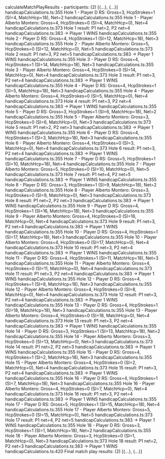 calculateMatchPlayResults - participants: (2) [{…}, {…}]
handicapCalculations.ts:355 Hole 1 - Player D RS: Gross=3, HcpStrokes=1 (SI=4, MatchHcp=18), Net=2
handicapCalculations.ts:355 Hole 1 - Player Alberto Montero: Gross=4, HcpStrokes=0 (SI=4, MatchHcp=0), Net=4
handicapCalculations.ts:373 Hole 1 result: P1 net=2, P2 net=4
handicapCalculations.ts:383   -> Player 1 WINS
handicapCalculations.ts:355 Hole 2 - Player D RS: Gross=4, HcpStrokes=1 (SI=12, MatchHcp=18), Net=3
handicapCalculations.ts:355 Hole 2 - Player Alberto Montero: Gross=5, HcpStrokes=0 (SI=12, MatchHcp=0), Net=5
handicapCalculations.ts:373 Hole 2 result: P1 net=3, P2 net=5
handicapCalculations.ts:383   -> Player 1 WINS
handicapCalculations.ts:355 Hole 3 - Player D RS: Gross=4, HcpStrokes=1 (SI=14, MatchHcp=18), Net=3
handicapCalculations.ts:355 Hole 3 - Player Alberto Montero: Gross=4, HcpStrokes=0 (SI=14, MatchHcp=0), Net=4
handicapCalculations.ts:373 Hole 3 result: P1 net=3, P2 net=4
handicapCalculations.ts:383   -> Player 1 WINS
handicapCalculations.ts:355 Hole 4 - Player D RS: Gross=4, HcpStrokes=1 (SI=5, MatchHcp=18), Net=3
handicapCalculations.ts:355 Hole 4 - Player Alberto Montero: Gross=4, HcpStrokes=0 (SI=5, MatchHcp=0), Net=4
handicapCalculations.ts:373 Hole 4 result: P1 net=3, P2 net=4
handicapCalculations.ts:383   -> Player 1 WINS
handicapCalculations.ts:355 Hole 5 - Player D RS: Gross=3, HcpStrokes=1 (SI=6, MatchHcp=18), Net=2
handicapCalculations.ts:355 Hole 5 - Player Alberto Montero: Gross=3, HcpStrokes=0 (SI=6, MatchHcp=0), Net=3
handicapCalculations.ts:373 Hole 5 result: P1 net=2, P2 net=3
handicapCalculations.ts:383   -> Player 1 WINS
handicapCalculations.ts:355 Hole 6 - Player D RS: Gross=4, HcpStrokes=1 (SI=3, MatchHcp=18), Net=3
handicapCalculations.ts:355 Hole 6 - Player Alberto Montero: Gross=4, HcpStrokes=0 (SI=3, MatchHcp=0), Net=4
handicapCalculations.ts:373 Hole 6 result: P1 net=3, P2 net=4
handicapCalculations.ts:383   -> Player 1 WINS
handicapCalculations.ts:355 Hole 7 - Player D RS: Gross=5, HcpStrokes=1 (SI=10, MatchHcp=18), Net=4
handicapCalculations.ts:355 Hole 7 - Player Alberto Montero: Gross=5, HcpStrokes=0 (SI=10, MatchHcp=0), Net=5
handicapCalculations.ts:373 Hole 7 result: P1 net=4, P2 net=5
handicapCalculations.ts:383   -> Player 1 WINS
handicapCalculations.ts:355 Hole 8 - Player D RS: Gross=3, HcpStrokes=1 (SI=9, MatchHcp=18), Net=2
handicapCalculations.ts:355 Hole 8 - Player Alberto Montero: Gross=3, HcpStrokes=0 (SI=9, MatchHcp=0), Net=3
handicapCalculations.ts:373 Hole 8 result: P1 net=2, P2 net=3
handicapCalculations.ts:383   -> Player 1 WINS
handicapCalculations.ts:355 Hole 9 - Player D RS: Gross=4, HcpStrokes=1 (SI=16, MatchHcp=18), Net=3
handicapCalculations.ts:355 Hole 9 - Player Alberto Montero: Gross=4, HcpStrokes=0 (SI=16, MatchHcp=0), Net=4
handicapCalculations.ts:373 Hole 9 result: P1 net=3, P2 net=4
handicapCalculations.ts:383   -> Player 1 WINS
handicapCalculations.ts:355 Hole 10 - Player D RS: Gross=4, HcpStrokes=1 (SI=17, MatchHcp=18), Net=3
handicapCalculations.ts:355 Hole 10 - Player Alberto Montero: Gross=4, HcpStrokes=0 (SI=17, MatchHcp=0), Net=4
handicapCalculations.ts:373 Hole 10 result: P1 net=3, P2 net=4
handicapCalculations.ts:383   -> Player 1 WINS
handicapCalculations.ts:355 Hole 11 - Player D RS: Gross=4, HcpStrokes=1 (SI=11, MatchHcp=18), Net=3
handicapCalculations.ts:355 Hole 11 - Player Alberto Montero: Gross=4, HcpStrokes=0 (SI=11, MatchHcp=0), Net=4
handicapCalculations.ts:373 Hole 11 result: P1 net=3, P2 net=4
handicapCalculations.ts:383   -> Player 1 WINS
handicapCalculations.ts:355 Hole 12 - Player D RS: Gross=4, HcpStrokes=1 (SI=8, MatchHcp=18), Net=3
handicapCalculations.ts:355 Hole 12 - Player Alberto Montero: Gross=4, HcpStrokes=0 (SI=8, MatchHcp=0), Net=4
handicapCalculations.ts:373 Hole 12 result: P1 net=3, P2 net=4
handicapCalculations.ts:383   -> Player 1 WINS
handicapCalculations.ts:355 Hole 13 - Player D RS: Gross=4, HcpStrokes=1 (SI=18, MatchHcp=18), Net=3
handicapCalculations.ts:355 Hole 13 - Player Alberto Montero: Gross=4, HcpStrokes=0 (SI=18, MatchHcp=0), Net=4
handicapCalculations.ts:373 Hole 13 result: P1 net=3, P2 net=4
handicapCalculations.ts:383   -> Player 1 WINS
handicapCalculations.ts:355 Hole 14 - Player D RS: Gross=3, HcpStrokes=1 (SI=13, MatchHcp=18), Net=2
handicapCalculations.ts:355 Hole 14 - Player Alberto Montero: Gross=3, HcpStrokes=0 (SI=13, MatchHcp=0), Net=3
handicapCalculations.ts:373 Hole 14 result: P1 net=2, P2 net=3
handicapCalculations.ts:383   -> Player 1 WINS
handicapCalculations.ts:355 Hole 15 - Player D RS: Gross=4, HcpStrokes=1 (SI=2, MatchHcp=18), Net=3
handicapCalculations.ts:355 Hole 15 - Player Alberto Montero: Gross=4, HcpStrokes=0 (SI=2, MatchHcp=0), Net=4
handicapCalculations.ts:373 Hole 15 result: P1 net=3, P2 net=4
handicapCalculations.ts:383   -> Player 1 WINS
handicapCalculations.ts:355 Hole 16 - Player D RS: Gross=4, HcpStrokes=1 (SI=7, MatchHcp=18), Net=3
handicapCalculations.ts:355 Hole 16 - Player Alberto Montero: Gross=4, HcpStrokes=0 (SI=7, MatchHcp=0), Net=4
handicapCalculations.ts:373 Hole 16 result: P1 net=3, P2 net=4
handicapCalculations.ts:383   -> Player 1 WINS
handicapCalculations.ts:355 Hole 17 - Player D RS: Gross=5, HcpStrokes=1 (SI=15, MatchHcp=18), Net=4
handicapCalculations.ts:355 Hole 17 - Player Alberto Montero: Gross=5, HcpStrokes=0 (SI=15, MatchHcp=0), Net=5
handicapCalculations.ts:373 Hole 17 result: P1 net=4, P2 net=5
handicapCalculations.ts:383   -> Player 1 WINS
handicapCalculations.ts:355 Hole 18 - Player D RS: Gross=3, HcpStrokes=1 (SI=1, MatchHcp=18), Net=2
handicapCalculations.ts:355 Hole 18 - Player Alberto Montero: Gross=3, HcpStrokes=0 (SI=1, MatchHcp=0), Net=3
handicapCalculations.ts:373 Hole 18 result: P1 net=2, P2 net=3
handicapCalculations.ts:383   -> Player 1 WINS
handicapCalculations.ts:420 Final match play results: (2) [{…}, {…}]